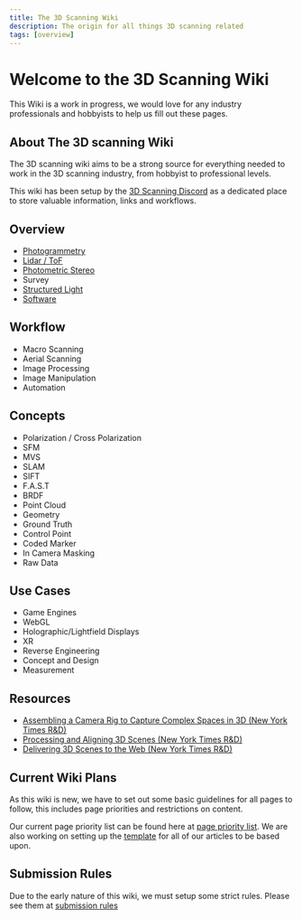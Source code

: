 ```yaml
---
title: The 3D Scanning Wiki
description: The origin for all things 3D scanning related
tags: [overview]
---
```


# Welcome to the 3D Scanning Wiki

This Wiki is a work in progress, we would love for any industry professionals and hobbyists to help us fill out these pages.

## About The 3D scanning Wiki

The 3D scanning wiki aims to be a strong source for everything needed to work in the 3D scanning industry, from hobbyist to professional levels. 

This wiki has been setup by the [3D Scanning Discord](https://discord.gg/zF2WPwpgSw) as a dedicated place to store valuable information, links and workflows.

## Overview

* [Photogrammetry](Photogrammetry.md) 
* [Lidar / ToF](Lidar.md) 
* [Photometric Stereo](Photometric_Stereo.md) 
* Survey 
* [Structured Light](Structured_Light.md)
* [Software](Software.md)

## Workflow

* Macro Scanning 
* Aerial Scanning 
* Image Processing 
* Image Manipulation 
* Automation

## Concepts

* Polarization / Cross Polarization 
* SFM 
* MVS 
* SLAM 
* SIFT 
* F.A.S.T 
* BRDF 
* Point Cloud 
* Geometry 
* Ground Truth 
* Control Point 
* Coded Marker 
* In Camera Masking 
* Raw Data

## Use Cases

* Game Engines 
* WebGL 
* Holographic/Lightfield Displays 
* XR 
* Reverse Engineering 
* Concept and Design 
* Measurement 

## Resources

* [Assembling a Camera Rig to Capture Complex Spaces in 3D (New York Times R&D)](https://rd.nytimes.com/projects/assembling-a-camera-rig-to-capture-complex-spaces-in-3d) 
* [Processing and Aligning 3D Scenes (New York Times R&D)](https://rd.nytimes.com/projects/processing-and-aligning-3d-scenes) 
* [Delivering 3D Scenes to the Web (New York Times R&D)](https://rd.nytimes.com/projects/delivering-3d-scenes-to-the-web)

## Current Wiki Plans

As this wiki is new, we have to set out some basic guidelines for all pages to follow, this includes page priorities and restrictions on content. 

Our current page priority list can be found here at [page priority list](meta/page_priority.md).
We are also working on setting up the [template](meta/template.md) for all of our articles to be based upon.

## Submission Rules

Due to the early nature of this wiki, we must setup some strict rules.
Please see them at [submission rules](https://en.wikipedia.org/wiki/Wikipedia:Policies_and_guidelines)
